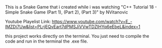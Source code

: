 This is a Snake Game that i created while i was watching "C++ Tutorial 18 - Simple Snake Game (Part 1), (Part 2), (Part 3)" by NVitanovic

Youtube Playelist Link: https://www.youtube.com/watch?v=E_-lMZDi7Uw&list=PLrjEQvEart7dPMSJiVVwTDZIHYq6eEbeL&index=1

this project works directly on the terminal. You just need to compile the code and run in the terminal the .exe file.